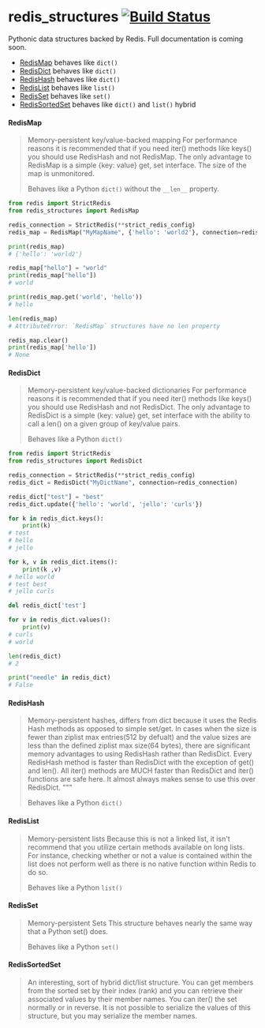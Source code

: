 # redis_structures [![Build Status](https://travis-ci.org/jaredlunde/redis_structures.svg?branch=master)](https://travis-ci.org/jaredlunde/redis_structures)
Pythonic data structures backed by Redis. Full documentation is coming soon.

* [RedisMap](#redismap) behaves like `dict()`
* [RedisDict](#redisdict) behaves like `dict()`
* [RedisHash](#redishash) behaves like `dict()`
* [RedisList](#redislist) behaves like `list()`
* [RedisSet](#redisset) behaves like `set()`
* [RedisSortedSet](#redissortedset) behaves like `dict()` and `list()` hybrid

#### RedisMap
> Memory-persistent key/value-backed mapping
> For performance reasons it is recommended that if you
> need iter() methods like keys() you should use RedisHash
> and not RedisMap. The only advantage to RedisMap is a
> simple {key: value} get, set interface. The size of the
> map is unmonitored.
>
> Behaves like a Python `dict()` without the
> `__len__` property.

```python
from redis import StrictRedis
from redis_structures import RedisMap

redis_connection = StrictRedis(**strict_redis_config)
redis_map = RedisMap("MyMapName", {'hello': 'world2'}, connection=redis_connection)

print(redis_map)
# {'hello': 'world2'}

redis_map["hello"] = "world"
print(redis_map["hello"])
# world

print(redis_map.get('world', 'hello'))
# hello

len(redis_map)
# AttributeError: `RedisMap` structures have no len property

redis_map.clear()
print(redis_map['hello'])
# None
```

#### RedisDict
> Memory-persistent key/value-backed dictionaries
> For performance reasons it is recommended that if you
> need iter() methods like keys() you should use RedisHash
> and not RedisDict. The only advantage to RedisDict is a
> simple {key: value} get, set interface with the ability to
> call a len() on a given group of key/value pairs.
>
> Behaves like a Python `dict()`

```python
from redis import StrictRedis
from redis_structures import RedisDict

redis_connection = StrictRedis(**strict_redis_config)
redis_dict = RedisDict("MyDictName", connection=redis_connection)

redis_dict["test"] = "best"
redis_dict.update({'hello': 'world', 'jello': 'curls'})

for k in redis_dict.keys():
    print(k)
# test
# hello
# jello

for k, v in redis_dict.items():
    print(k ,v)
# hello world
# test best
# jello curls

del redis_dict['test']

for v in redis_dict.values():
    print(v)
# curls
# world

len(redis_dict)
# 2

print("needle" in redis_dict)
# False
```

#### RedisHash
> Memory-persistent hashes, differs from dict because it uses the
> Redis Hash methods as opposed to simple set/get. In cases when the
> size is fewer than ziplist max entries(512 by defualt) and the value
> sizes are less than the defined ziplist max size(64 bytes), there are
> significant memory advantages to using RedisHash rather than
> RedisDict.
> Every RedisHash method is faster than RedisDict with the exception of
> get() and len(). All iter() methods are MUCH faster than
> RedisDict and iter() functions are safe here.
> It almost always makes sense to use this over RedisDict. """
>
> Behaves like a Python `dict()`

#### RedisList
> Memory-persistent lists
> Because this is not a linked list, it isn't recommend that you
> utilize certain methods available on long lists.  For instance,
> checking whether or not a value is contained within the list does
> not perform well as there is no native function within Redis to do
> so.
>
> Behaves like a Python `list()`

#### RedisSet
> Memory-persistent Sets
> This structure behaves nearly the same way that a Python set()
> does.
>
> Behaves like a Python `set()`

#### RedisSortedSet
> An interesting, sort of hybrid dict/list structure.  You can get
> members from the sorted set by their index (rank) and  you can
> retrieve their associated values by their member names.
> You can iter() the set normally or in reverse.
> It is not possible to serialize the values of this structure,
> but you may serialize the member names.
